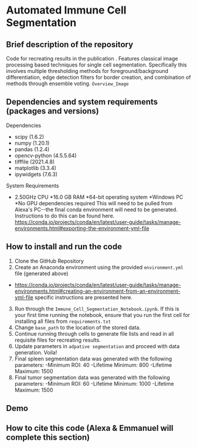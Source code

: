 # Automated Immune Cell Segmentation

## Brief description of the repository

Code for recreating results in the publication <INSERT FINAL PAPER NAME>. Features classical image processing based techniques for single cell segmentation. Specifically this involves multiple thresholding methods for foreground/background differentiation, edge detection filters for border creation, and combination of methods through ensemble voting. `Overview_Image`

## Dependencies and system requirements (packages and versions)

Dependencies
* scipy (1.6.2)
 * numpy (1.20.1)
 * pandas (1.2.4)
 * opencv-python (4.5.5.64)
 * tifffile (2021.4.8)
 * matplotlib (3.3.4)
 * ipywidgets (7.6.3)
  
System Requirements
* 2.50GHz CPU
  *16.0 GB RAM
  *64-bit operating system
  *Windows PC
  *No GPU dependencies required
This will need to be pulled from Alexa's PC--the final conda environment will need to be generated. Instructions to do this can be found here. https://conda.io/projects/conda/en/latest/user-guide/tasks/manage-environments.html#exporting-the-environment-yml-file 

## How to install and run the code

1. Clone the GitHub Repository
2. Create an Anaconda environment using the provided `environment.yml` file (generated above)
  - https://conda.io/projects/conda/en/latest/user-guide/tasks/manage-environments.html#creating-an-environment-from-an-environment-yml-file specific instructions are presented here. 
3. Run through the `Immune_Cell_Segmentation_Notebook.ipynb`. If this is your first time running the notebook, ensure that you run the first cell for installing all files from `requirements.txt`
4. Change `base_path` to the location of the stored data. 
5. Continue running through cells to generate file lists and read in all requisite files for recreating results. 
6. Update parameters in `adpative segmentation` and proceed with data generation. Voila!  
7. Final spleen segmentation data was generated with the following parameters: 
  -Minimum ROI: 40
  -Lifetime Minimum: 800
  -Lifetime Maximum: 1500
8. Final tumor segmentation data was generated with the following parameters:
  -Minimum ROI: 60
  -Lifetime Minimum: 1000
  -Lifetime Maximum: 1500

## Demo

## How to cite this code (Alexa & Emmanuel will complete this section)
